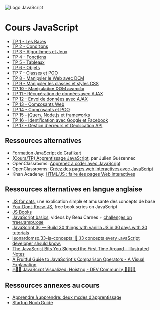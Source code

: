 ![Logo JavaScript](js-logo.png)

# Cours JavaScript

* [TP 1 - Les Bases](tp01.md)
* [TP 2 - Conditions](tp02.md)
* [TP 3 - Algorithmes et Jeux](tp03.md)
* [TP 4 - Fonctions](tp04.md)
* [TP 5 - Tableaux](tp05.md)
* [TP 6 - Objets](tp06.md)
* [TP 7 - Classes et POO](tp07.md)
* [TP 8 - Manipuler le Web avec DOM](tp08.md)
* [TP 9 - Manipuler les classes et styles CSS](tp09.md)
* [TP 10 - Manipulation DOM avancée](tp10.md)
* [TP 11 - Récupération de données avec AJAX](tp11.md)
* [TP 12 - Envoi de données avec AJAX](tp12.md)
* [TP 13 - Composants Web](tp13.md)
* [TP 14 - Composants et POO](tp14.md)
* [TP 15 - jQuery, Node.js et frameworks](tp15.md)
* [TP 16 - Identification avec Google et Facebook](tp16.md)
* [TP 17 - Gestion d'erreurs et Geolocation API](tp17.md)

<!--

## Tests et corrigés

- QCM 1: Bases ([solutions](qcms/js-test-1-solutions.pdf))
- QCM 2: Conditions ([solutions](qcms/js-test-2-solutions.pdf))
- Contrôle 1: Bases et Conditions ([solutions](qcms/js-controle-1-solutions.pdf))
- QCM 3: Boucles ([solutions](qcms/js-test-3-solutions.pdf))
- QCM 4: Fonctions ([solutions](qcms/js-test-4-solutions.pdf))
- QCM 5: Tableaux ([solutions](qcms/js-test-5-solutions.pdf))
- Partiel 1: [Solutions](qcms/js-partiel-1-solutions.pdf)
- QCM 6: Objets ([solutions](qcms/js-test-6-solutions.pdf))
- QCM 7: DOM ([solutions](qcms/js-test-7-solutions.pdf))
- QCM 8: Styling CSS ([solutions](qcms/js-test-8-solutions.pdf))
- QCM 9: Composants ([solutions](qcms/js-test-9-solutions.pdf))

TODO

- Contrôle 2: Objets -> POO ([solutions](qcms/js-controle-2-solutions.pdf))
- QCM 10: AJAX ([solutions](qcms/qcm-10-solutions.pdf))
- Contrôle 3: AJAX ([solutions](qcms/js-controle-3-solutions.pdf))
- Partiel 2

-->

## Ressources alternatives

- [Formation JavaScript de Grafikart](https://www.grafikart.fr/formations/debuter-javascript)
- [(Cours/TP) Apprentissage JavaScript](https://docs.google.com/document/d/1j9KsH-YtlYuMhmcPRlqtNJ_JdrD2JUiErmwEUTWt23I), par Julien Guézennec
- OpenClassrooms: [Apprenez à coder avec JavaScript](https://openclassrooms.com/courses/apprenez-a-coder-avec-javascript)
- OpenClassrooms: [Créez des pages web interactives avec JavaScript](https://openclassrooms.com/courses/creez-des-pages-web-interactives-avec-javascript)
- Khan Academy: [HTML/JS : faire des pages Web interactives](https://fr.khanacademy.org/computing/computer-programming/html-css-js)

## Ressources alternatives en langue anglaise

- [JS for cats](http://jsforcats.com/), une explication simple et amusante des concepts de base
- [You-Dont-Know-JS](https://github.com/getify/You-Dont-Know-JS/), free book series on JavaScript
- [JS Books](http://jsbooks.revolunet.com/)
- [JavaScript basics](https://medium.freecodecamp.com/my-giant-javascript-basics-course-is-now-live-on-youtube-and-its-100-free-9020a21bbc27), videos by Beau Carnes + [challenges on freeCampCode](http://beta.freecodecamp.com/en/map)
- [JavaScript 30 — Build 30 things with vanilla JS in 30 days with 30 tutorials](https://javascript30.com/)
- [leonardomso/33-js-concepts: 📜 33 concepts every JavaScript developer should know.](https://github.com/leonardomso/33-js-concepts)
- [The JavaScript Bits You Skipped the First Time Around - Illustrated Notes](https://illustrated.dev/advancedjs)
- [A Fruitful Guide to JavaScript's Comparison Operators - A Visual Explanation](https://illustrated.dev/fruit-comparison)
- [🔥🕺🏼 JavaScript Visualized: Hoisting - DEV Community 👩‍💻👨‍💻](https://dev.to/lydiahallie/javascript-visualized-hoisting-478h)

## Ressources annexes au cours

- [Apprendre à apprendre: deux modes d’apprentissage](http://www.internetactu.net/2015/09/08/apprendre-a-apprendre-14-deux-modes-dapprentissage/)
- [Startup Noob Guide](http://bit.ly/startupnoob)
